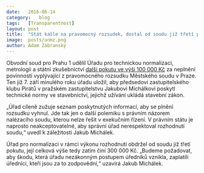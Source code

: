 ```yaml
---
date:	2016-06-14
category:	blog
tags:	[Transparentnost]
layout:	post
title:	"Stát kašle na pravomocný rozsudek, dostal od soudu již třetí pokutu" 
image:	posts/unmz.png
author:	Adam Zábranský
---
```


Obvodní soud pro Prahu 1 udělil Úřadu pro technickou normalizaci, metrologii a státní zkušebnictví [další pokutu ve výši 100 000 Kč](https://github.com/pirati-cz/KlubPraha/blob/master/spisy/2016/026-vykon-rozhodnuti-technicke-normy/9-usneseni-soudu-o-treti-pokute/usneseni.PDF) za neplnění povinností vyplývající z pravomocného rozsudku Městského soudu v Praze. Ten již 7. září minulého roku úřadu uložil, aby předsedovi zastupitelského klubu Pirátů v pražském zastupitelstvu Jakubovi Michálkovi poskytl technické normy ve stavebnictví, jejichž užívání ukládá stavební zákon.

„Úřad cíleně zužuje seznam poskytnutých informací, aby se plnění rozsudku vyhnul. Jde tak jen o další polemiku s právním názorem nalézacího soudu, kterou nelze řešit v exekučním řízení. V právním státu je naprosto neakceptovatelné, aby správní úřad nerespektoval rozhodnutí soudu,“ uvedl k záležitosti Jakub Michálek.

Úřad pro normalizaci v rámci výkonu rozhodnutí obdržel od soudu již třetí pokutu, její celková výše tedy zatím činí 300 000 Kč. „Budeme požadovat, aby škodu, která úřadu nezákonným postupem úředníků vznikla, zaplatili úředníci, kteří jsou za to zodpovědní,“ uzavírá Jakub Michálek.

